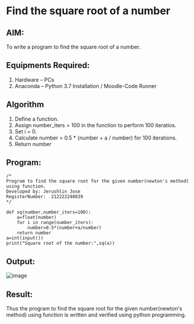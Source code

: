 # Find the square root of a number

## AIM:
To write a program to find the square root of a number.

## Equipments Required:
1. Hardware – PCs
2. Anaconda – Python 3.7 Installation / Moodle-Code Runner

## Algorithm
1. Define a function.
2. Assign number_iters = 100 in the function to perform 100 iteratios.
3. Set i = 0.
4. Calculate  number = 0.5 * (number + a / number) for 100 iterations.
5. Return number

## Program:
```
/*
Program to find the square root for the given number(newton's method) using function.
Developed by: Jerushlin Jose
RegisterNumber:  212222240039
*/
```

```
def sq(number,number_iters=100):
    a=float(number)
    for i in range(number_iters):
        number=0.5*(number+a/number)
    return number
a=int(input())
print("Square root of the number:",sq(a))
```



## Output:



![image](https://github.com/Jerushli/Square-root-of-a-number/assets/120041243/5afa245d-eb2c-4601-9c2c-1462aab7ddd0)



## Result:
Thus the program to find the square root for the given number(newton's method) using function is written and verified using python programming.

